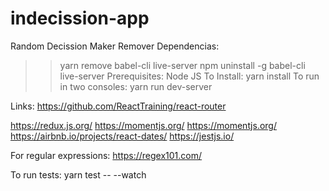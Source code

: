 # indecission-app
Random Decission Maker
Remover Dependencias: 
>> yarn remove babel-cli live-server 
>> npm uninstall -g babel-cli live-server
Prerequisites: Node JS
To Install:
>> yarn install
To run in two consoles:
>> yarn run dev-server

Links:
https://github.com/ReactTraining/react-router

https://redux.js.org/
https://momentjs.org/
https://momentjs.org/
https://airbnb.io/projects/react-dates/
https://jestjs.io/

For regular expressions: https://regex101.com/

To run tests: yarn test -- --watch